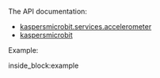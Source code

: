 The API documentation: 

- [kaspersmicrobit.services.accelerometer](../reference/services/accelerometer/)
- [kaspersmicrobit](../reference/kaspersmicrobit)

Example:

<!--codeinclude-->
[](../examples/microbit-accelerometer.py) inside_block:example
<!--/codeinclude-->
